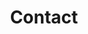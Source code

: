 ---
title: Contact
menu-title: Contact
layout: post
description: 'Contact'
image: assets/images/happy-balloons.jpg
nav-menu: true
nav-order: 2
show_tile: false
---